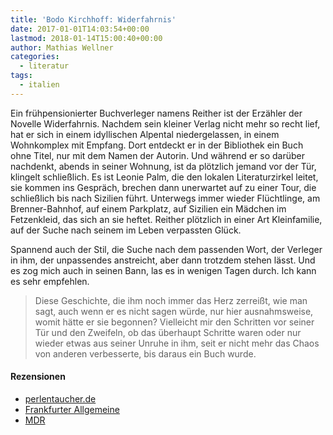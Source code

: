 ```yaml
---
title: 'Bodo Kirchhoff: Widerfahrnis'
date: 2017-01-01T14:03:54+00:00
lastmod: 2018-01-14T15:00:40+00:00
author: Mathias Wellner
categories:
  - literatur
tags:
  - italien
---
```

Ein frühpensionierter Buchverleger namens Reither ist der Erzähler der Novelle Widerfahrnis. Nachdem sein kleiner Verlag nicht mehr so recht lief, hat er sich in einem idyllischen Alpental niedergelassen, in einem Wohnkomplex mit Empfang. Dort entdeckt er in der Bibliothek ein Buch ohne Titel, nur mit dem Namen der Autorin. Und während er so darüber nachdenkt, abends in seiner Wohnung, ist da plötzlich jemand vor der Tür, klingelt schließlich. Es ist Leonie Palm, die den lokalen Literaturzirkel leitet, sie kommen ins Gespräch, brechen dann unerwartet auf zu einer Tour, die schließlich bis nach Sizilien führt. Unterwegs immer wieder Flüchtlinge, am Brenner-Bahnhof, auf einem Parkplatz, auf Sizilien ein Mädchen im Fetzenkleid, das sich an sie heftet. Reither plötzlich in einer Art Kleinfamilie, auf der Suche nach seinem im Leben verpassten Glück. 

Spannend auch der Stil, die Suche nach dem passenden Wort, der Verleger in ihm, der unpassendes anstreicht, aber dann trotzdem stehen lässt. Und es zog mich auch in seinen Bann, las es in wenigen Tagen durch. Ich kann es sehr empfehlen. 

> Diese Geschichte, die ihm noch immer das Herz zerreißt, wie man sagt, auch wenn er es nicht sagen würde, nur hier ausnahmsweise, womit hätte er sie begonnen? Vielleicht mir den Schritten vor seiner Tür und den Zweifeln, ob das überhaupt Schritte waren oder nur wieder etwas aus seiner Unruhe in ihm, seit er nicht mehr das Chaos von anderen verbesserte, bis daraus ein Buch wurde. 

#### Rezensionen

  * <a href="https://www.perlentaucher.de/buch/bodo-kirchhoff/widerfahrnis.html" target="_blank">perlentaucher.de</a>
  * <a href="http://www.faz.net/aktuell/feuilleton/buecher/rezensionen/belletristik/rezension-zu-bodo-kirchhoffs-widerfahrnis-14432276.html" target="_blank">Frankfurter Allgemeine</a>
  * <a href="http://www.mdr.de/kultur/themen/bodo-kirchhoff-widerfahrnis-100.html" target="_blank">MDR</a>